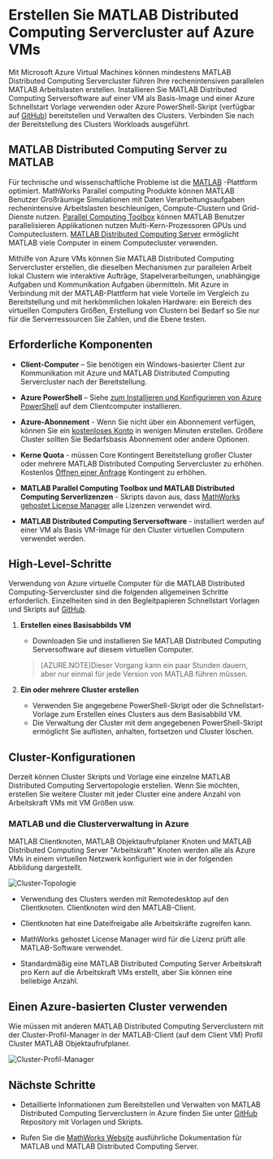 <properties
   pageTitle="MATLAB Cluster virtuellen Maschinen | Microsoft Azure"
   description="Verwenden Sie Microsoft Azure virtuelle Computer MATLAB Distributed Computing-Servercluster führen Ihre rechenintensiven parallelen MATLAB Arbeitslasten erstellen"
   services="virtual-machines-windows"
   documentationCenter=""
   authors="mscurrell"
   manager="timlt"
   editor=""/>

<tags
   ms.service="virtual-machines-windows"
   ms.devlang="na"
   ms.topic="article"
   ms.tgt_pltfrm="Windows"
   ms.workload="infrastructure-services"
   ms.date="05/09/2016"
   ms.author="markscu"/>

# <a name="create-matlab-distributed-computing-server-clusters-on-azure-vms"></a>Erstellen Sie MATLAB Distributed Computing Servercluster auf Azure VMs 

Mit Microsoft Azure Virtual Machines können mindestens MATLAB Distributed Computing Servercluster führen Ihre rechenintensiven parallelen MATLAB Arbeitslasten erstellen. Installieren Sie MATLAB Distributed Computing Serversoftware auf einer VM als Basis-Image und einer Azure Schnellstart Vorlage verwenden oder Azure PowerShell-Skript (verfügbar auf [GitHub](https://github.com/Azure/azure-quickstart-templates/tree/master/matlab-cluster)) bereitstellen und Verwalten des Clusters. Verbinden Sie nach der Bereitstellung des Clusters Workloads ausgeführt. 

## <a name="about-matlab-and-matlab-distributed-computing-server"></a>MATLAB Distributed Computing Server zu MATLAB 

Für technische und wissenschaftliche Probleme ist die [MATLAB](http://www.mathworks.com/products/matlab/) -Plattform optimiert. MathWorks Parallel computing Produkte können MATLAB Benutzer Großräumige Simulationen mit Daten Verarbeitungsaufgaben rechenintensive Arbeitslasten beschleunigen, Compute-Clustern und Grid-Dienste nutzen. [Parallel Computing Toolbox](http://www.mathworks.com/products/parallel-computing/) können MATLAB Benutzer parallelisieren Applikationen nutzen Multi-Kern-Prozessoren GPUs und Computeclustern. [MATLAB Distributed Computing Server](http://www.mathworks.com/products/distriben/) ermöglicht MATLAB viele Computer in einem Computecluster verwenden. 


Mithilfe von Azure VMs können Sie MATLAB Distributed Computing Servercluster erstellen, die dieselben Mechanismen zur parallelen Arbeit lokal Clustern wie interaktive Aufträge, Stapelverarbeitungen, unabhängige Aufgaben und Kommunikation Aufgaben übermitteln. Mit Azure in Verbindung mit der MATLAB-Plattform hat viele Vorteile im Vergleich zu Bereitstellung und mit herkömmlichen lokalen Hardware: ein Bereich des virtuellen Computers Größen, Erstellung von Clustern bei Bedarf so Sie nur für die Serverressourcen Sie Zahlen, und die Ebene testen.  

## <a name="prerequisites"></a>Erforderliche Komponenten

* **Client-Computer** – Sie benötigen ein Windows-basierter Client zur Kommunikation mit Azure und MATLAB Distributed Computing Servercluster nach der Bereitstellung. 

* **Azure PowerShell** – Siehe [zum Installieren und Konfigurieren von Azure PowerShell](../powershell-install-configure.md) auf dem Clientcomputer installieren. 

* **Azure-Abonnement** - Wenn Sie nicht über ein Abonnement verfügen, können Sie ein [kostenloses Konto](https://azure.microsoft.com/free/) in wenigen Minuten erstellen. Größere Cluster sollten Sie Bedarfsbasis Abonnement oder andere Optionen. 

* **Kerne Quota** - müssen Core Kontingent Bereitstellung großer Cluster oder mehrere MATLAB Distributed Computing Servercluster zu erhöhen. Kostenlos [Öffnen einer Anfrage](https://azure.microsoft.com/blog/2014/06/04/azure-limits-quotas-increase-requests/) Kontingent zu erhöhen. 

* **MATLAB Parallel Computing Toolbox und MATLAB Distributed Computing Serverlizenzen** - Skripts davon aus, dass [MathWorks gehostet License Manager](http://www.mathworks.com/products/parallel-computing/mathworks-hosted-license-manager/) alle Lizenzen verwendet wird.  

* **MATLAB Distributed Computing Serversoftware** - installiert werden auf einer VM als Basis VM-Image für den Cluster virtuellen Computern verwendet werden. 


## <a name="high-level-steps"></a>High-Level-Schritte

Verwendung von Azure virtuelle Computer für die MATLAB Distributed Computing-Servercluster sind die folgenden allgemeinen Schritte erforderlich. Einzelheiten sind in den Begleitpapieren Schnellstart Vorlagen und Skripts auf [GitHub](https://github.com/Azure/azure-quickstart-templates/tree/master/matlab-cluster).

1. **Erstellen eines Basisabbilds VM**  
    * Downloaden Sie und installieren Sie MATLAB Distributed Computing Serversoftware auf diesem virtuellen Computer. 

    >[AZURE.NOTE]Dieser Vorgang kann ein paar Stunden dauern, aber nur einmal für jede Version von MATLAB führen müssen.   
    
2. **Ein oder mehrere Cluster erstellen**  
    * Verwenden Sie angegebene PowerShell-Skript oder die Schnellstart-Vorlage zum Erstellen eines Clusters aus dem Basisabbild VM.   
    * Die Verwaltung der Cluster mit dem angegebenen PowerShell-Skript ermöglicht Sie auflisten, anhalten, fortsetzen und Cluster löschen. 
 
## <a name="cluster-configurations"></a>Cluster-Konfigurationen 

Derzeit können Cluster Skripts und Vorlage eine einzelne MATLAB Distributed Computing Servertopologie erstellen. Wenn Sie möchten, erstellen Sie weitere Cluster mit jeder Cluster eine andere Anzahl von Arbeitskraft VMs mit VM Größen usw. 

### <a name="matlab-client-and-cluster-in-azure"></a>MATLAB und die Clusterverwaltung in Azure 

MATLAB Clientknoten, MATLAB Objektaufrufplaner Knoten und MATLAB Distributed Computing Server "Arbeitskraft" Knoten werden alle als Azure VMs in einem virtuellen Netzwerk konfiguriert wie in der folgenden Abbildung dargestellt. 

![Cluster-Topologie](./media/virtual-machines-windows-matlab-mdcs-cluster/mdcs_cluster.png)

* Verwendung des Clusters werden mit Remotedesktop auf den Clientknoten. Clientknoten wird den MATLAB-Client. 

* Clientknoten hat eine Dateifreigabe alle Arbeitskräfte zugreifen kann.

* MathWorks gehostet License Manager wird für die Lizenz prüft alle MATLAB-Software verwendet. 

* Standardmäßig eine MATLAB Distributed Computing Server Arbeitskraft pro Kern auf die Arbeitskraft VMs erstellt, aber Sie können eine beliebige Anzahl. 


## <a name="use-an-azure-based-cluster"></a>Einen Azure-basierten Cluster verwenden 

Wie müssen mit anderen MATLAB Distributed Computing Serverclustern mit der Cluster-Profil-Manager in der MATLAB-Client (auf dem Client VM) Profil Cluster MATLAB Objektaufrufplaner.

![Cluster-Profil-Manager](./media/virtual-machines-windows-matlab-mdcs-cluster/cluster_profile_manager.png)

## <a name="next-steps"></a>Nächste Schritte

* Detaillierte Informationen zum Bereitstellen und Verwalten von MATLAB Distributed Computing Serverclustern in Azure finden Sie unter [GitHub](https://github.com/Azure/azure-quickstart-templates/tree/master/matlab-cluster) Repository mit Vorlagen und Skripts. 

* Rufen Sie die [MathWorks Website](http://www.mathworks.com/) ausführliche Dokumentation für MATLAB und MATLAB Distributed Computing Server.
